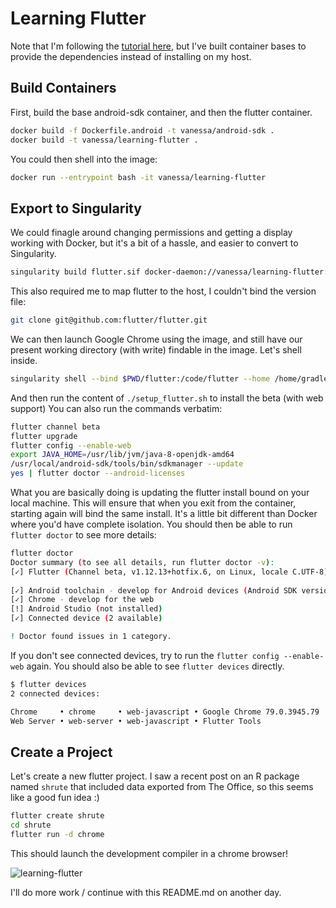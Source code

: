 # Learning Flutter

Note that I'm following the [tutorial here](https://flutter.dev/docs/get-started/codelab-web),
but I've built container bases to provide the dependencies instead of installing on my host.

## Build Containers

First, build the base android-sdk container, and then the flutter container.

```bash
docker build -f Dockerfile.android -t vanessa/android-sdk .
docker build -t vanessa/learning-flutter .
```

You could then shell into the image:

```bash
docker run --entrypoint bash -it vanessa/learning-flutter
```

## Export to Singularity

We could finagle around changing permissions and getting a display working with 
Docker, but it's a bit of a hassle, and easier to convert to Singularity.

```bash
singularity build flutter.sif docker-daemon://vanessa/learning-flutter:latest
```

This also required me to map flutter to the host, I couldn't bind the version file:

```bash
git clone git@github.com:flutter/flutter.git
```

We can then launch Google Chrome using the image, and still have our present
working directory (with write) findable in the image. Let's shell inside.

```bash
singularity shell --bind $PWD/flutter:/code/flutter --home /home/gradle --bind $HOME:/home/gradle flutter.sif
```

And then run the content of `./setup_flutter.sh` to install the beta (with web support)
You can also run the commands verbatim:

```bash
flutter channel beta
flutter upgrade
flutter config --enable-web
export JAVA_HOME=/usr/lib/jvm/java-8-openjdk-amd64 
/usr/local/android-sdk/tools/bin/sdkmanager --update
yes | flutter doctor --android-licenses
```

What you are basically doing is updating the flutter install bound on your local
machine. This will ensure that when you exit from the container, starting
again will bind the same install. It's a little bit different than Docker where
you'd have complete isolation. You should then be able to run `flutter doctor` to see more details:

```bash
flutter doctor
Doctor summary (to see all details, run flutter doctor -v):
[✓] Flutter (Channel beta, v1.12.13+hotfix.6, on Linux, locale C.UTF-8)
 
[✓] Android toolchain - develop for Android devices (Android SDK version 28.0.3)
[✓] Chrome - develop for the web
[!] Android Studio (not installed)
[✓] Connected device (2 available)

! Doctor found issues in 1 category.
```

If you don't see connected devices, try to run the `flutter config --enable-web` again.
You should also be able to see `flutter devices` directly.

```bash
$ flutter devices
2 connected devices:

Chrome     • chrome     • web-javascript • Google Chrome 79.0.3945.79
Web Server • web-server • web-javascript • Flutter Tools
```

## Create a Project

Let's create a new flutter project. I saw a recent post on an R package named
`shrute` that included data exported from The Office, so this seems like a good
fun idea :)

```bash
flutter create shrute
cd shrute
flutter run -d chrome
```

This should launch the development compiler in a chrome browser! 

![learning-flutter](img/learning-flutter.png)

I'll do more work / continue with this README.md on another day.
